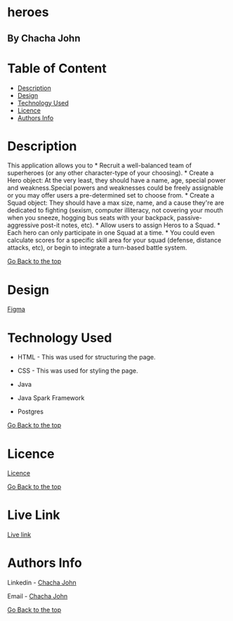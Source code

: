 # heroes

## By Chacha John 

# Table of Content

+ [Description](#description)
+ [Design](#design)
+ [Technology Used](#technology-used)
+ [Licence](#licence)
+ [Authors Info](#authors-Info)

# Description
<p>This application allows you to 
  * Recruit a well-balanced team of superheroes (or any other character-type of your choosing).
  * Create a Hero object: At the very least, they should have a name, age, special power and weakness.Special powers and weaknesses could be freely assignable or you may offer users a pre-determined set to choose from.
  * Create a Squad object: They should have a max size, name, and a cause they're are dedicated to fighting (sexism, computer illiteracy, not covering your mouth when you sneeze, hogging bus seats with your backpack, passive-aggressive post-it notes, etc). 
  * Allow users to assign Heros to a Squad.
      * Each hero can only participate in one Squad at a time.
      * You could even calculate scores for a specific skill area for your squad (defense, distance attacks, etc), or begin to integrate a turn-based battle system.</p>

[Go Back to the top](#heroes)

# Design
[Figma]()

# Technology Used
* HTML - This was used for structuring the page.

* CSS - This was used for styling the page.

* Java

* Java Spark Framework

* Postgres


[Go Back to the top](#heroes)

# Licence

[Licence](LICENSE)

[Go Back to the top](#heroes)

# Live Link
[Live link](https://riko-heroes.herokuapp.com/)

# Authors Info

Linkedin - [Chacha John](https://www.linkedin.com/in/rikonnect/)

Email - [Chacha John](mailto:chachaerickjo@gmail.com)

[Go Back to the top](#heroes)
